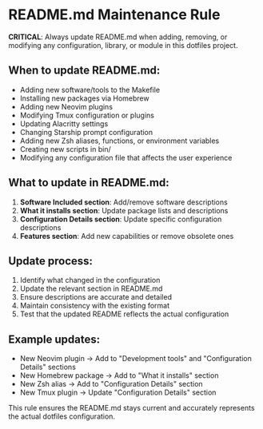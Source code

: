 # README.md Maintenance Rule

**CRITICAL**: Always update README.md when adding, removing, or modifying any configuration, library, or module in this dotfiles project.

## When to update README.md:
- Adding new software/tools to the Makefile
- Installing new packages via Homebrew
- Adding new Neovim plugins
- Modifying Tmux configuration or plugins
- Updating Alacritty settings
- Changing Starship prompt configuration
- Adding new Zsh aliases, functions, or environment variables
- Creating new scripts in bin/
- Modifying any configuration file that affects the user experience

## What to update in README.md:
1. **Software Included section**: Add/remove software descriptions
2. **What it installs section**: Update package lists and descriptions
3. **Configuration Details section**: Update specific configuration descriptions
4. **Features section**: Add new capabilities or remove obsolete ones

## Update process:
1. Identify what changed in the configuration
2. Update the relevant section in README.md
3. Ensure descriptions are accurate and detailed
4. Maintain consistency with the existing format
5. Test that the updated README reflects the actual configuration

## Example updates:
- New Neovim plugin → Add to "Development tools" and "Configuration Details" sections
- New Homebrew package → Add to "What it installs" section
- New Zsh alias → Add to "Configuration Details" section
- New Tmux plugin → Update "Configuration Details" section

This rule ensures the README.md stays current and accurately represents the actual dotfiles configuration.

